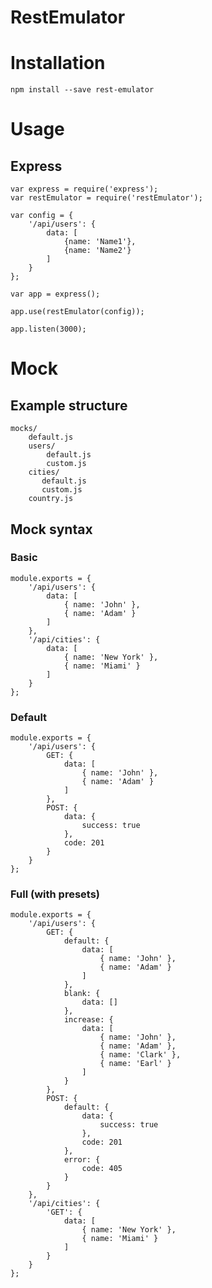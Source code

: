 RestEmulator
===========

# Installation

    npm install --save rest-emulator

# Usage

## Express

    var express = require('express');
    var restEmulator = require('restEmulator');

    var config = {
        '/api/users': {
            data: [
                {name: 'Name1'},
                {name: 'Name2'}
            ]
        }
    };

    var app = express();

    app.use(restEmulator(config));

    app.listen(3000);

# Mock

## Example structure

  	mocks/
  	    default.js
  	    users/
  	        default.js
  	        custom.js
	    cities/
	       default.js
           custom.js
        country.js

## Mock syntax

### Basic

```
module.exports = {
    '/api/users': {
        data: [
            { name: 'John' },
            { name: 'Adam' }
        ]
    },
    '/api/cities': {
        data: [
            { name: 'New York' },
            { name: 'Miami' }
        ]
    }
};
```

### Default

```
module.exports = {
    '/api/users': {
        GET: {
            data: [
                { name: 'John' },
                { name: 'Adam' }
            ]
        },
        POST: {
            data: {
                success: true
            },
            code: 201
        }
    }
};
```

### Full (with presets)

```
module.exports = {
    '/api/users': {
        GET: {
            default: {
                data: [
                    { name: 'John' },
                    { name: 'Adam' }
                ]
            },
            blank: {
                data: []
            },
            increase: {
                data: [
                    { name: 'John' },
                    { name: 'Adam' },
                    { name: 'Clark' },
                    { name: 'Earl' }
                ]
            }
        },
        POST: {
            default: {
                data: {
                    success: true
                },
                code: 201
            },
            error: {
                code: 405
            }
        }
    },
    '/api/cities': {
        'GET': {
            data: [
                { name: 'New York' },
                { name: 'Miami' }
            ]
        }
    }
};
```